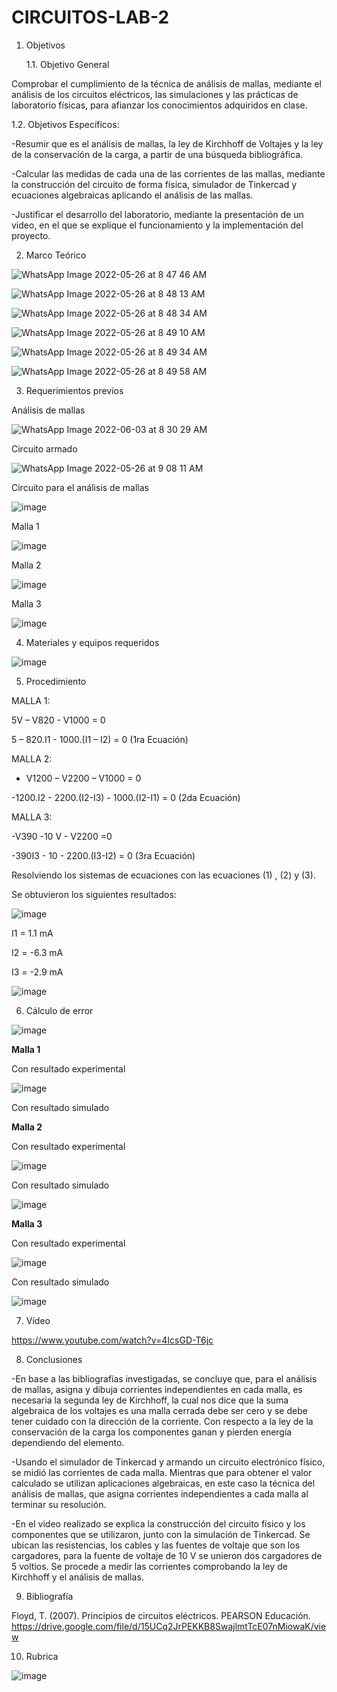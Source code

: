 # CIRCUITOS-LAB-2

1. Objetivos 

   1.1. Objetivo General 

Comprobar el cumplimiento de la técnica de análisis de mallas, mediante el análisis de los circuitos eléctricos, las simulaciones y las prácticas de laboratorio físicas, para afianzar los conocimientos adquiridos en clase.

   1.2. Objetivos Específicos:
   
-Resumir que es el análisis de mallas, la ley de Kirchhoff de Voltajes y la ley de la conservación de la carga, a partir de una búsqueda bibliográfica.
   
-Calcular las medidas de cada una de las corrientes de las mallas, mediante la construcción del circuito de forma física, simulador de Tinkercad y ecuaciones algebraicas aplicando el análisis de las mallas.

-Justificar el desarrollo del laboratorio, mediante la presentación de un video, en el que se explique el funcionamiento y la implementación del proyecto.

2. Marco Teórico

![WhatsApp Image 2022-05-26 at 8 47 46 AM](https://user-images.githubusercontent.com/94011974/170503573-9f2199ea-69e2-4acd-bd09-77208cd3f1c6.jpeg)

![WhatsApp Image 2022-05-26 at 8 48 13 AM](https://user-images.githubusercontent.com/94011974/170503616-725587dd-fdc5-4de9-8418-7388aee8509a.jpeg)

![WhatsApp Image 2022-05-26 at 8 48 34 AM](https://user-images.githubusercontent.com/94011974/170503676-6d3f92d3-eacd-49d0-8794-907554649f8c.jpeg)

![WhatsApp Image 2022-05-26 at 8 49 10 AM](https://user-images.githubusercontent.com/94011974/170503727-96f3cba0-d022-4ab9-8cf3-a52c94a3d935.jpeg)

![WhatsApp Image 2022-05-26 at 8 49 34 AM](https://user-images.githubusercontent.com/94011974/170503760-17543032-d15c-4857-a46a-0d33c1618c86.jpeg)

![WhatsApp Image 2022-05-26 at 8 49 58 AM](https://user-images.githubusercontent.com/94011974/170503858-4367fca0-1537-4539-8709-8693729a1ce2.jpeg)

3. Requerimientos previos

Análisis de mallas

![WhatsApp Image 2022-06-03 at 8 30 29 AM](https://user-images.githubusercontent.com/94011974/171864079-b005c0d4-4cd1-4d72-810e-c81d9d9dfd1d.jpeg)

Circuito armado

![WhatsApp Image 2022-05-26 at 9 08 11 AM](https://user-images.githubusercontent.com/94011974/170504633-5a0e060e-6e7c-4867-aa1d-aa5ac5eb236c.jpeg)

Circuito para el análisis de mallas

![image](https://user-images.githubusercontent.com/94011974/170368099-dd353d06-50a3-46cf-a3a4-ba8d6ab130b0.png)

Malla 1

![image](https://user-images.githubusercontent.com/94011974/170368117-ae78efe6-f110-4c5d-be37-99ad8561f6d7.png)

Malla 2

![image](https://user-images.githubusercontent.com/94011974/170368148-bccfe9fd-6984-48f1-92f9-db1b6184a1cf.png)

Malla 3

![image](https://user-images.githubusercontent.com/94011974/170368161-37ccb8d9-b2af-4b7f-8202-a12b9393f76f.png)

4. Materiales y equipos requeridos

![image](https://user-images.githubusercontent.com/94011974/142951161-85a7ecea-bf4d-45bb-81eb-164e07b5fcc8.png)

5. Procedimiento

MALLA 1: 

5V – V820 - V1000 = 0 

5 – 820.I1 - 1000.(I1 – I2) = 0  (1ra Ecuación)

MALLA 2:

- V1200 – V2200 – V1000 = 0

-1200.I2 - 2200.(I2-I3) - 1000.(I2-I1) = 0  (2da Ecuación)

MALLA 3:

-V390 -10 V - V2200 =0

-390I3 - 10 - 2200.(I3-I2) = 0  (3ra Ecuación)

Resolviendo los sistemas de ecuaciones con las ecuaciones (1) , (2) y (3).

Se obtuvieron los siguientes resultados:

![image](https://user-images.githubusercontent.com/94011974/171866873-641e62b8-8e0c-4255-8019-09d995faea97.png)
 
I1 =   1.1 mA

I2 =  -6.3 mA

I3 =  -2.9 mA

![image](https://user-images.githubusercontent.com/94011974/170400361-ac0da96e-71e1-4e44-945c-783e441d2e3f.png)

6. Cálculo de error

![image](https://user-images.githubusercontent.com/94011974/170057592-12d7c136-22cd-4cac-9532-0e92eb81f1b9.png)

**Malla  1**

Con resultado experimental

![image](https://user-images.githubusercontent.com/105259459/170615313-aaef31c8-8beb-4ed9-87d0-34607a91b1e1.png)

Con resultado  simulado

**Malla 2**

Con resultado experimental

![image](https://user-images.githubusercontent.com/105259459/170615566-7c4f041f-54a8-4e62-bd53-076ae10cec3c.png)

Con resultado simulado

![image](https://user-images.githubusercontent.com/105259459/170615674-5962009a-44ec-44af-88f9-d54925969bd8.png)

**Malla 3**

 Con resultado experimental 
 
![image](https://user-images.githubusercontent.com/105259459/170615784-d3d658fa-5507-4b35-bd35-2ddd3dcd1937.png)

Con resultado simulado

![image](https://user-images.githubusercontent.com/105259459/170615997-eed48f70-8e12-49ac-b2e2-c549518321c9.png)


7. Vídeo

https://www.youtube.com/watch?v=4IcsGD-T6jc

8. Conclusiones

-En base a las bibliografías investigadas, se concluye que, para el análisis de mallas, asigna y dibuja corrientes independientes en cada malla, es necesaria la segunda ley de Kirchhoff, la cual nos dice que la suma algebraica de los voltajes es una malla cerrada debe ser cero y se debe tener cuidado con la dirección de la corriente. Con respecto a la ley de la conservación de la carga los componentes ganan y pierden energía dependiendo del elemento.

-Usando el simulador de Tinkercad y armando un circuito electrónico físico, se midió las corrientes de cada malla. Mientras que para obtener el valor calculado se utilizan aplicaciones algebraicas, en este caso la técnica del análisis de mallas, que asigna corrientes independientes a cada malla al terminar su resolución.

-En el video realizado se explica la construcción del circuito físico y los componentes que se utilizaron, junto con la simulación de Tinkercad.  Se ubican las resistencias, los cables y las fuentes de voltaje que son los cargadores, para la fuente de voltaje de 10 V se unieron dos cargadores de 5 voltios. Se procede a medir las corrientes comprobando la ley de Kirchhoff y el análisis de mallas. 


9. Bibliografía

Floyd, T. (2007). Principios de circuitos eléctricos. PEARSON Educación. https://drive.google.com/file/d/15UCq2JrPEKKB8SwajlmtTcE07nMiowaK/view

10. Rubrica

![image](https://user-images.githubusercontent.com/94011974/169427061-265123c2-f557-4b9a-9ef6-5a545e89aff2.png)
